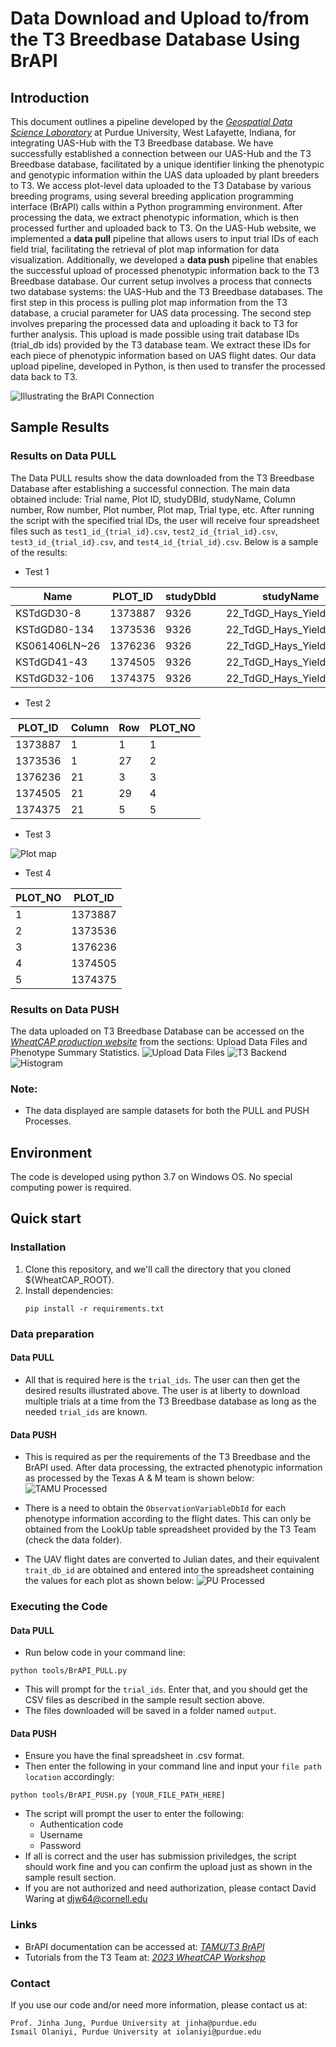 # Data Download and Upload to/from the T3 Breedbase Database Using BrAPI

## Introduction
This document outlines a pipeline developed by the [*Geospatial Data Science Laboratory*](https://gdslab.org/) at Purdue University, West Lafayette, Indiana, for integrating UAS-Hub with the T3 Breedbase database. We have successfully established a connection between our UAS-Hub and the T3 Breedbase database, facilitated by a unique identifier linking the phenotypic and genotypic information within the UAS data uploaded by plant breeders to T3. We access plot-level data uploaded to the T3 Database by various breeding programs, using several breeding application programming interface (BrAPI) calls within a Python programming environment. After processing the data, we extract phenotypic information, which is then processed further and uploaded back to T3. On the UAS-Hub website, we implemented a **data pull** pipeline that allows users to input trial IDs of each field trial, facilitating the retrieval of plot map information for data visualization. Additionally, we developed a **data push** pipeline that enables the successful upload of processed phenotypic information back to the T3 Breedbase database. Our current setup involves a process that connects two database systems: the UAS-Hub and the T3 Breedbase databases. The first step in this process is pulling plot map information from the T3 database, a crucial parameter for UAS data processing. The second step involves preparing the processed data and uploading it back to T3 for further analysis. This upload is made possible using trait database IDs (trial_db ids) provided by the T3 database team. We extract these IDs for each piece of phenotypic information based on UAS flight dates. Our data upload pipeline, developed in Python, is then used to transfer the processed data back to T3.

![Illustrating the BrAPI Connection](/figures/BrAPI.png)


## Sample Results
### Results on Data PULL
The Data PULL results show the data downloaded from the T3 Breedbase Database after establishing a successful connection. The main data obtained include: Trial name, Plot ID, studyDBId, studyName, Column number, Row number, Plot number, Plot map, Trial type, etc. After running the script with the specified trial IDs, the user will receive four spreadsheet files such as ```test1_id_{trial_id}.csv```, ```test2_id_{trial_id}.csv```, ```test3_id_{trial_id}.csv```, and ```test4_id_{trial_id}.csv```. Below is a sample of the results:

- Test 1

| Name          | PLOT_ID | studyDbId |        studyName         | Column | Row |  PLOT_NO |    TrialType      |
|---------------|---------|-----------|--------------------------|--------|-----|----------|-------------------|
| KSTdGD30-8    | 1373887 | 9326      | 22_TdGD_Hays_Yield_Trials|   1    |  1  |    1     | phenotyping_trial | 
| KSTdGD80-134  | 1373536 | 9326      | 22_TdGD_Hays_Yield_Trials|   1    |  27 |    2     | phenotyping_trial | 
| KS061406LN~26 | 1376236 | 9326      | 22_TdGD_Hays_Yield_Trials|   21   |  3  |    3     | phenotyping_trial | 
| KSTdGD41-43   | 1374505 | 9326      | 22_TdGD_Hays_Yield_Trials|   21   |  29 |    4     | phenotyping_trial | 
| KSTdGD32-106  | 1374375 | 9326      | 22_TdGD_Hays_Yield_Trials|   21   |  5  |    5     | phenotyping_trial | 

- Test 2
  
| PLOT_ID |  Column |  Row  |  PLOT_NO |
|---------|---------|-------|----------|
| 1373887 |   1     |  1    |    1     | 
| 1373536 |   1     |  27   |    2     | 
| 1376236 |   21    |  3    |    3     | 
| 1374505 |   21    |  29   |    4     | 
| 1374375 |   21    |  5    |    5     |  


- Test 3


![Plot map ](/figures/Plotmap_uas.png)

- Test 4
  
|  PLOT_NO | PLOT_ID |
|----------|---------|
|    1     | 1373887 |
|    2     | 1373536 |
|    3     | 1376236 |
|    4     | 1374505 |
|    5     | 1374375 | 


### Results on Data PUSH
The data uploaded on T3 Breedbase Database can be accessed on the [*WheatCAP production website*](https://wheatcap.triticeaetoolbox.org/breeders/trial/9316?format=) from the sections: Upload Data Files and Phenotype Summary Statistics.
![Upload Data Files ](/figures/upload.png)
![T3 Backend ](/figures/output.png)
![Histogram ](/figures/histo.png)


### Note:
- The data displayed are sample datasets for both the PULL and PUSH Processes.


## Environment
The code is developed using python 3.7 on Windows OS. No special computing power is required.

## Quick start
### Installation
1. Clone this repository, and we'll call the directory that you cloned ${WheatCAP_ROOT}.
2. Install dependencies:
   ```
   pip install -r requirements.txt
   ```

### Data preparation
#### Data PULL
- All that is required here is the ```trial_ids```. The user can then get the desired results illustrated above. The user is at liberty to download multiple trials at a time from the T3 Breedbase database as long as the needed ```trial_ids``` are known.

#### Data PUSH
- This is required as per the requirements of the T3 Breedbase and the BrAPI used. After data processing, the extracted phenotypic information as processed by the Texas A & M team is shown below:
![TAMU Processed ](/figures/TAMU.png)

- There is a need to obtain the ```ObservationVariableDbId``` for each phenotype information according to the flight dates. This can only be obtained from the LookUp table spreadsheet provided by the T3 Team (check the data folder).
- The UAV flight dates are converted to Julian dates, and their equivalent ```trait_db_id``` are obtained and entered into the spreadsheet containing the values for each plot as shown below:
![PU Processed](/figures/PU.png)



### Executing the Code
#### Data PULL
- Run below code in your command line:

```
python tools/BrAPI_PULL.py

```
- This will prompt for the ```trial_ids```. Enter that, and you should get the CSV files as described in the sample result section above.
- The files downloaded will be saved in a folder named ```output```.

#### Data PUSH
- Ensure you have the final spreadsheet in .csv format.
- Then enter the following in your command line and input your ```file path location``` accordingly:

```
python tools/BrAPI_PUSH.py [YOUR_FILE_PATH_HERE]

```
- The script will prompt the user to enter the following:
    - Authentication code
    - Username
    - Password
- If all is correct and the user has submission priviledges, the script should work fine and you can confirm the upload just as shown in the sample result section.
- If you are not authorized and need authorization, please contact David Waring at djw64@cornell.edu

### Links
- BrAPI documentation can be accessed at: [*TAMU/T3 BrAPI*](https://notes.triticeaetoolbox.org/w39PW42OSTeDvDNX_WVhZg)
- Tutorials from the T3 Team at: [*2023 WheatCAP Workshop*](https://notes.triticeaetoolbox.org/s/L6d41SNKQ)


### Contact
If you use our code and/or need more information, please contact us at:
```
Prof. Jinha Jung, Purdue University at jinha@purdue.edu
Ismail Olaniyi, Purdue University at iolaniyi@purdue.edu
```
